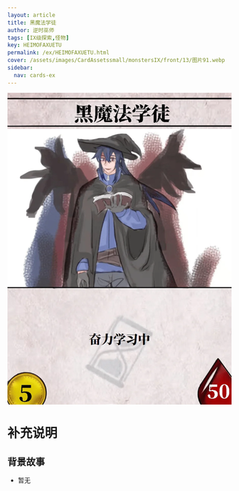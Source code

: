 ```yaml
---
layout: article
title: 黑魔法学徒
author: 逆时巫师
tags: [IX级探索,怪物]
key: HEIMOFAXUETU
permalink: /ex/HEIMOFAXUETU.html
cover: /assets/images/CardAssetssmall/monstersIX/front/13/图片91.webp
sidebar:
  nav: cards-ex
---
```

![](/assets/images/CardAssets/monstersIX/front/13/图片91.webp)

# 补充说明



## 背景故事
* 暂无